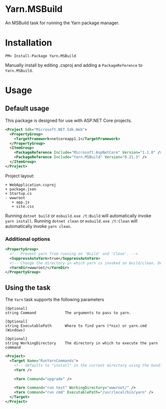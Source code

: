 Yarn.MSBuild
============

An MSBuild task for running the Yarn package manager.

# Installation

```
PM> Install-Package Yarn.MSBuild
```

Manually install by editing .csproj and adding a `PackageReference` to `Yarn.MSBuild`.

# Usage

## Default usage

This package is designed for use with ASP.NET Core projects.

```xml 
<Project Sdk="Microsoft.NET.Sdk.Web">
  <PropertyGroup>
    <TargetFramework>netcoreapp1.1</TargetFramework>
  </PropertyGroup>
  <ItemGroup>
    <PackageReference Include="Microsoft.AspNetCore" Version="1.1.0" />
    <PackageReference Include="Yarn.MSBuild" Version="0.21.3" />
  </ItemGroup>
</Project>
```

Project layout:
```
+ WebApplication.csproj
+ package.json
+ Startup.cs
- wwwroot
   + app.js
   + site.css
```

Running `dotnet build` or `msbuild.exe /t:Build` will automatically invoke `yarn install`.
Running `dotnet clean` or `msbuild.exe /t:Clean` will automatically invoke `yarn clean`.

### Additional options

```xml
<PropertyGroup>
  <!-- Prevent yarn from running on 'Build' and 'Clean'. -->
  <SuppressAutoYarn>true</SuppressAutoYarn>
  <!-- Change the directory in which yarn is invoked on build/clean. Defaults to MSBuildProjectDirectory. -->
  <YarnDir>wwwroot/</YarnDir>
</PropertyGroup>
```

## Using the task 

The `Yarn` task supports the following parameters
```
[Optional]
string Command             The arguments to pass to yarn.

[Optional]
string ExecutablePath      Where to find yarn (*nix) or yarn.cmd (Windows)

[Optional]
string WorkingDirectory    The directory in which to execute the yarn command
```

```xml
<Project>
  <Target Name="RunYarnCommands">
    <!-- defaults to "install" in the current directory using the bundled version of yarn. -->
    <Yarn /> 

    <Yarn Command="upgrade" />

    <Yarn Command="run test" WorkingDirectory="wwwroot/" />
    <Yarn Command="run cmd" ExecutablePath="/usr/local/bin/yarn" />
  </Target>
</Project>
```
